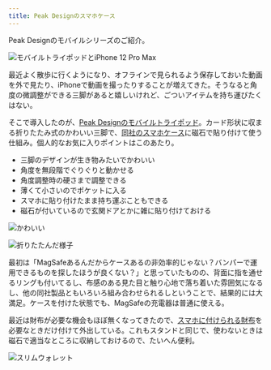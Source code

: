 ```yaml
---
title: Peak Designのスマホケース
---
```

Peak Designのモバイルシリーズのご紹介。

![](https://lh4.googleusercontent.com/p_RWgBHOWlEnmh9u38njlYi2yzUC8T39KRXcS9tyYN7MyjLzhJRihBSOrh3iw4eRUu_dv7I7C2_IjF16sbeDtMChRpvaphrsqeVDk3R5m1ArEl79-0EhZYSliOLG26kbIYQDbBZLctkTgRYNKFt3rdKLw13vQr_7LaFmoMScVIsw4Irm-VwLrhEdpAyy "モバイルトライポッドとiPhone 12 Pro Max")

最近よく散歩に行くようになり、オフラインで見られるよう保存しておいた動画を外で見たり、iPhoneで動画を撮ったりすることが増えてきた。そうなると角度の微調整ができる三脚があると嬉しいけれど、ごついアイテムを持ち運びたくはない。

そこで導入したのが、[Peak Designのモバイルトライポッド](https://www.amazon.co.jp/dp/B09FRZPLL3)。カード形状に収まる折りたたみ式のかわいい三脚で、[同社のスマホケース](https://www.amazon.co.jp/dp/B09FP3HP7Z?)に磁石で貼り付けて使う仕組み。個人的なお気に入りポイントはこのあたり。

*   三脚のデザインが生き物みたいでかわいい
*   角度を無段階でぐりぐりと動かせる
*   角度調整時の硬さまで調整できる
*   薄くて小さいのでポケットに入る
*   スマホに貼り付けたまま持ち運ぶこともできる
*   磁石が付いているので玄関ドアとかに雑に貼り付けておける

![](https://lh4.googleusercontent.com/oubTvLnl1_k_66OCpnzp_Hs5wvvUaKs1IZRmgcoObEAwX21XW2HE9q3YR9YByxujbyiHViu1R7jf2albuYFaGcyLAKSp1_e65gEUmTX1XLGcWpcmcsFD2x8sdpVxncP1c4ROJsIGMmW3y2RbmNg5sFIjoQ4kCYp-5giaq8jXOza9BPHaoMrC-H93TKDF "かわいい")

![](https://lh5.googleusercontent.com/jq3_-YS4U3-z9hUmHwQBxC6IgNNQU0_W5c9yqaR76MlCzqjixIb3J22dWiuqkQPakTq4I9pjNm5F4Qfmm2QiPN9mTyQ4Y960AawkWag91S-0fCv8lkPx3AHRMOGxzQzAqg6JnN_tw2Y5seGelcUACsFDaqrdFLwdsrQlAWXuN3ewk5cR2U63GGYgjbpe "折りたたんだ様子")

最初は「MagSafeあるんだからケースあるの非効率的じゃない？バンパーで運用できるものを探したほうが良くない？」と思っていたものの、背面に指を通せるリングも付いてるし、布感のある見た目と触り心地で落ち着いた雰囲気になるし、他の同社製品ともいろいろ組み合わせられるしということで、結果的には大満足。ケースを付けた状態でも、MagSafeの充電器は普通に使える。

最近は財布が必要な機会もほぼ無くなってきたので、[スマホに付けられる財布](https://www.amazon.co.jp/dp/B09FSGW671)を必要なときだけ付けて外出している。これもスタンドと同じで、使わないときは磁石で適当なところに収納しておけるので、たいへん便利。

![](https://lh5.googleusercontent.com/dzg2XAITqgsWrwDewnxtU2lbAoAHMlfsBXLh195UjriPTedp94j9EP1b58CPw-1W14vmdLeolLbr6n9HZJIr7QULCBSzKSsSUhtTL2z_neDYFW2H6D7VYVAlGm2kFz7UFgYDqkL5IEcS8KQB5AWyRmy4_L_NFkpYUHyx8a8pP9E0Xp4Hblh3NzI4UgkC "スリムウォレット")
